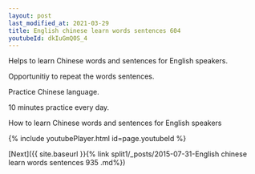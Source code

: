 ```yaml
---
layout: post
last_modified_at: 2021-03-29
title: English chinese learn words sentences 604 
youtubeId: dkIuGmQ0S_4
---
```

 
 
Helps to learn Chinese words and sentences for English speakers.

Opportunitiy to repeat the words sentences. 

Practice Chinese language. 
 
10 minutes practice every day. 
 
How to learn Chinese words and sentences for English speakers 
 
{% include youtubePlayer.html id=page.youtubeId %}
 
 
[Next]({{ site.baseurl }}{% link  split1/_posts/2015-07-31-English chinese learn words sentences 935 .md%})
 
